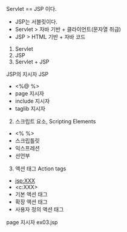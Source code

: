 Servlet \=\= JSP 이다. 
- JSP는 서블릿이다. 
- Servlet > 자바 기반 + 클라이언트(문자열 취급)
- JSP > HTML 기반 + 자바 코드 


1. Servlet
2. JSP 
3. Servlet + JSP

JSP의 지시자 JSP

- \<%@ %\>
- page 지시자
- include 지시자
- taglib 지시자

2. 스크립트 요소, Scripting Elements
- \<% %\>
- 스크립틀릿
- 익스프레션
- 선언부


3. 액션 태그 Action tags
- <jsp:XXX> 
- \<c:XXX>
- 기본 액션 태그
- 확장 액션 태그
- 사용자 정의 액션 태그 

page 지시자 
ex03.jsp

